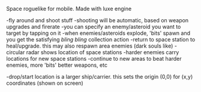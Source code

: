 Space roguelike for mobile. Made with luxe engine

-fly around and shoot stuff
-shooting will be automatic, based on weapon upgrades and firerate
    -you can specify an enemy/asteroid you want to target by tapping on it
-when enemies/asteroids explode, 'bits' spawn and you get the satisfying *bling bling* collection action
-return to space station to heal/upgrade. this may also respawn area enemies (dark souls like)
-circular radar shows location of space stations
-harder enemies carry locations for new space stations
-continue to new areas to beat harder enemies, more 'bits' better weapons, etc

-drop/start location is a larger ship/carrier. this sets the origin (0,0) for (x,y) coordinates (shown on screen)
